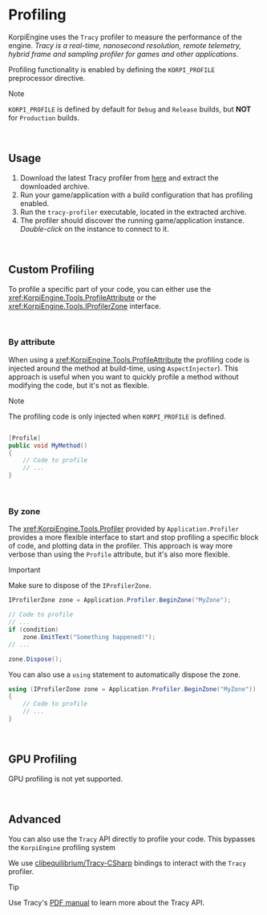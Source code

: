 
# Profiling

KorpiEngine uses the `Tracy` profiler to measure the performance of the engine.
_Tracy is a real-time, nanosecond resolution, remote telemetry, hybrid frame and sampling profiler for games and other applications_.

Profiling functionality is enabled by defining the `KORPI_PROFILE` preprocessor directive.

> [!NOTE]
> `KORPI_PROFILE` is defined by default for `Debug` and `Release` builds, but **NOT** for `Production` builds.

<br/>

## Usage

1. Download the latest Tracy profiler from [here](https://github.com/wolfpld/tracy/releases) and extract the downloaded archive.
2. Run your game/application with a build configuration that has profiling enabled.
3. Run the `tracy-profiler` executable, located in the extracted archive.
4. The profiler should discover the running game/application instance. _Double-click_ on the instance to connect to it.

<br/>

## Custom Profiling

To profile a specific part of your code,
you can either use the <xref:KorpiEngine.Tools.ProfileAttribute> or the <xref:KorpiEngine.Tools.IProfilerZone> interface.

<br/>

### By attribute

When using a <xref:KorpiEngine.Tools.ProfileAttribute> the profiling code
is injected around the method at build-time, using `AspectInjector`).
This approach is useful when you want to quickly profile a method without modifying the code,
but it's not as flexible.

> [!NOTE]
> The profiling code is only injected when `KORPI_PROFILE` is defined.

```csharp

[Profile]
public void MyMethod()
{
    // Code to profile
    // ...
}
``` 

<br/>

### By zone

The <xref:KorpiEngine.Tools.Profiler> provided by `Application.Profiler` provides a more flexible interface
to start and stop profiling a specific block of code, and plotting data in the profiler.
This approach is way more verbose than using the `Profile` attribute, but it's also more flexible.

> [!IMPORTANT]
> Make sure to dispose of the `IProfilerZone`.

```csharp
IProfilerZone zone = Application.Profiler.BeginZone("MyZone");

// Code to profile
// ...
if (condition)
    zone.EmitText("Something happened!");
// ...

zone.Dispose();
```

You can also use a `using` statement to automatically dispose the zone.

```csharp
using (IProfilerZone zone = Application.Profiler.BeginZone("MyZone"))
{
    // Code to profile
    // ...
}
```

<br/>

## GPU Profiling

GPU profiling is not yet supported.

<br/>

## Advanced

You can also use the `Tracy` API directly to profile your code.
This bypasses the `KorpiEngine` profiling system

We use [clibequilibrium/Tracy-CSharp](https://github.com/clibequilibrium/Tracy-CSharp) bindings
to interact with the `Tracy` profiler.

> [!TIP]
> Use Tracy's [PDF manual](https://github.com/wolfpld/tracy/releases) to learn more about the Tracy API.
